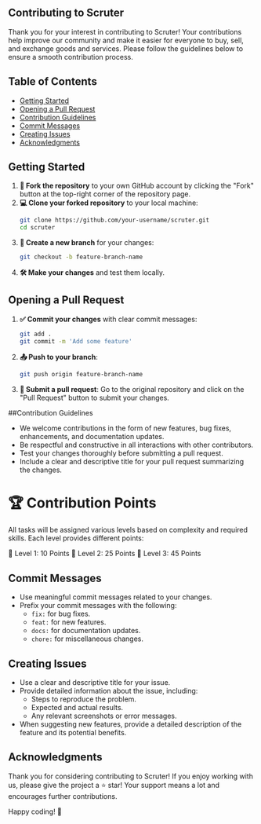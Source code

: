 
## Contributing to Scruter

Thank you for your interest in contributing to Scruter! Your contributions help improve our community and make it easier for everyone to buy, sell, and exchange goods and services. Please follow the guidelines below to ensure a smooth contribution process.

## Table of Contents
- [Getting Started](#getting-started)
- [Opening a Pull Request](#opening-a-pull-request)
- [Contribution Guidelines](#contribution-guidelines)
- [Commit Messages](#commit-messages)
- [Creating Issues](#creating-issues)
- [Acknowledgments](#acknowledgments)

## Getting Started

1. **🍴 Fork the repository** to your own GitHub account by clicking the "Fork" button at the top-right corner of the repository page.
2. **💻 Clone your forked repository** to your local machine:
   ```bash
   git clone https://github.com/your-username/scruter.git
   cd scruter
   ```
3. **🌿 Create a new branch** for your changes:
   ```bash
   git checkout -b feature-branch-name
   ```
4. **🛠️ Make your changes** and test them locally.

## Opening a Pull Request

1. **✅  Commit your changes** with clear commit messages:
   ```bash
   git add .
   git commit -m 'Add some feature'
   ```
2. **📤 Push to your branch**:
   ```bash
   git push origin feature-branch-name
   ```
3. **🔄 Submit a pull request**: Go to the original repository and click on the "Pull Request" button to submit your changes.

##Contribution Guidelines

- We welcome contributions in the form of new features, bug fixes, enhancements, and documentation updates.
- Be respectful and constructive in all interactions with other contributors.
- Test your changes thoroughly before submitting a pull request.
- Include a clear and descriptive title for your pull request summarizing the changes.
# 🏆 Contribution Points
All tasks will be assigned various levels based on complexity and required skills. Each level provides different points:

🥇 Level 1: 10 Points
🥈 Level 2: 25 Points
🥉 Level 3: 45 Points

## Commit Messages

- Use meaningful commit messages related to your changes. 
- Prefix your commit messages with the following:
  - `fix:` for bug fixes.
  - `feat:` for new features.
  - `docs:` for documentation updates.
  - `chore:` for miscellaneous changes.

## Creating Issues

- Use a clear and descriptive title for your issue.
- Provide detailed information about the issue, including:
  - Steps to reproduce the problem.
  - Expected and actual results.
  - Any relevant screenshots or error messages.
- When suggesting new features, provide a detailed description of the feature and its potential benefits.

## Acknowledgments

Thank you for considering contributing to Scruter! 
If you enjoy working with us, please give the project a ⭐ star! Your support means a lot and encourages further contributions. 



Happy coding! 🚀


